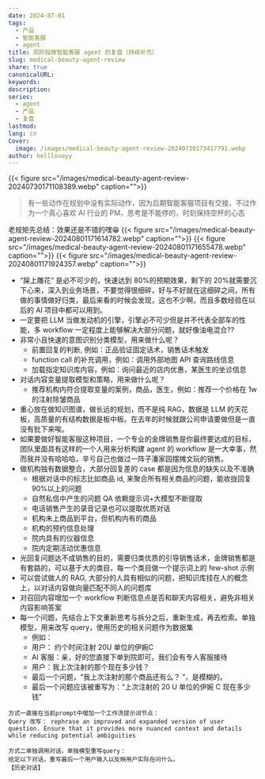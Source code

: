 ```yaml
---
date: 2024-07-01
tags:
  - 产品
  - 智能客服
  - agent
title: 现阶段做智能客服 agent 的复盘（持续补充）
slug: medical-beauty-agent-review
share: true
canonicalURL: 
keywords: 
description: 
series:
  - agent
  - 产品
  - 复盘
lastmod: 
lang: cn
Cover:
  image: /images/medical-beauty-agent-review-20240730173417791.webp
author: hellloveyy
---
```




{{< figure src="/images/medical-beauty-agent-review-20240730171108389.webp" caption="">}}

> 有一些动作在规划中没有实际动作，因为后期智能客服项目有交接，不过作为一个真心喜欢 AI 行业的 PM，思考是不能停的，时刻保持空杯的心态

老规矩先总结：效果还是不错的嘿😁
{{< figure src="/images/medical-beauty-agent-review-20240801171614782.webp" caption="">}}
{{< figure src="/images/medical-beauty-agent-review-20240801171655478.webp" caption="">}}
{{< figure src="/images/medical-beauty-agent-review-20240801171924357.webp" caption="">}}

- “屎上雕花“ 是必不可少的，快速达到 80%的预期效果，剩下的 20%就需要沉下心来，深入到业务场景，不要觉得很细碎，好与不好就在这细碎之间，所有做的事情做好归类，最后来看的时候会发现，这也不少啊，而且多数经验在以后的 AI 项目中都可以用到。
- 一定要把 LLM 当做发动机的引擎，引擎必不可少但是并不代表全部车的性能，多 workflow 一定程度上能够解决大部分问题，就好像油电混合??
- 非常小且快速的意图识别分类模型，用来做什么呢？
	- 前置回复的判断, 例如：正品验证固定话术，销售话术触发
	- function call 的补充调用，例如：调用外部地图 API 查询路线信息
	- 加载指定知识库内容，例如：询问最近的店内优惠，某医生的坐诊信息
- 对话内容变量提取模型和策略，用来做什么呢？
	- 推荐机构内符合提取变量的案例，商品，医生，例如：推荐一个价格在 1w 的注射除皱商品
- 重心放在做知识图谱，做长远的规划，而不是纯 RAG，数据是 LLM 的天花板，高质量的有结构数据是板中板。在去年的时候就跟公司申请要做但是一直没有批下来唉。
- 如果要做好智能客服这种项目，一个专业的金牌销售是你最终要达成的目标，团队里面具有这样的一个人用来分析构建 agent 的 workflow 是一大幸事，然而我并没有哈哈哈，辛亏自己也做过一阵子潘家园摆摊文玩的销售。
- 做机构独有数据整合，大部分回复差的 case 都是因为信息的缺失以及不准确
	- 根据对话中的标志比如商品 id, 来聚合所有相关商品的问题，能收拢回复 90%以上的问题
	- 自然私信中产生的问题 QA 依赖提示词+大模型不断提取
	- 电话销售产生的录音记录也可以提取优质对话
	- 机构未上商品到平台，但机构内有的商品 
	- 机构的预约信息处理 
	- 院内具有的仪器信息 
	- 院内定期活动优惠信息
- 光回复问题达不成销售的目的，需要归类优质的引导销售话术，金牌销售都是有套路的，可以基于大的类目，每一个类目做一个提示词上的 few-shot 示例
- 可以尝试做人的 RAG, 大部分的人具有相似的问题，把知识库挂在人的概念上，以对话内容做向量匹配不同人的问题库
- 对召回内容增加一个 workflow 判断信息点是否和聊天内容相关，避免非相关内容影响答案
- 每一个问题，先结合上下文重新思考与拆分之后，重新生成，再去检索。单独模型，用来改写 query，使用历史的相关问题作为数据集  
	- 例如：
	- 用户： 约个时间注射 20U 单位的伊婉C
	- AI 客服：亲，好的您直接下单到院即可，我们会有专人客服接待 
	- 用户：我上次注射的那个现在多少钱？ 
	- 最后一个问题，“我上次注射的那个商品还有么？ ”，是模糊的。
	- 最后一个问题应该被重写为：“上次注射的 20 U 单位的伊婉 C 现在多少钱”

```
方式一直接在当前prompt中增加一个工作流提示词节点：
Query 改写： rephrase an improved and expanded version of user question. Ensure that it provides more nuanced context and details while reducing potential ambiguities  

方式二单独调用对话，单独模型重写query：
给定以下对话，重写最后一个用户输入以反映用户实际在问什么。
【历史对话】
```
